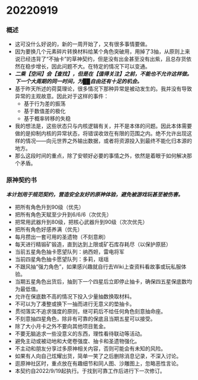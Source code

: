 # 20220919

### 概述

- 这可没什么好说的，新的一周开始了，又有很多事情要做。
- 因为要换几个元素碎片转换材料给某个角色突破用，用掉了3抽，从原则上来说已经违背了“不抽卡”的草神契约，但是没有出金甚至没有出紫，且总存货依然在稳步增长，因此问题不大。在特定的情况下可以变通。
- ***二乘【空间】会【查找】，但是在【值得关注】之前，不能也不允许这样做。下一个大周期的同一时间，为██自由还有十足的机会。***
- 基于昨天所述的荷莫理论，很多情况下那种异常是被动发生的。我并没有导致异常的主观故意。因此对于这样的事件：
  - 基于行为差的振荡
  - 基于数值差的极化
  - 基于概率转移的失稳
- 我的想法是，这些状态只与内核逻辑有关，并不是本体的问题。因此本体需要做的是抑制内核的异常状态，将错误收敛在有限的范围之内。绝不允许出现这样的情况——向元世界之外输出数据，或者将资源投入到最终不能化归本源的地方。
- 那么这段时间的重点，除了安顿好必要的事情之外，依然是着眼于如何解决那个矛盾。

### 原神契约书

***本计划用于规范契约，营造安全友好的原神体验，避免被游戏玩甚至被伤害。***

- 把所有角色升到90级（优先）
- 把所有角色天赋至少升到6/6/6（次优先）
- 把常用武器升到80级，把核心武器升到90级（次次优先）
- 把所有角色好感养满（优先）
- 每月攒出一套可用的圣遗物（不刻意刷）
- 每天进行精锻矿锻造，直到达到上限或矿石库存耗尽（以保护原胚）
- 当前五星角色抽卡愿望队列：纳西妲，雷电将军
- 当前四星角色抽卡愿望队列：多莉，瑶瑶
- 不跟风抽“强力角色”，如果感兴趣就自行去Wiki上查资料看故事或玩私服体验。
- 当期五星角色出货后，抽到下一个四星后立即停止抽卡，确保四五星保底数均为最低值。
- 允许在保底数不高的情况下投入少量抽数换取材料。
- 不可以为了凑整或换下一抽而进行无意义的垫抽卡。
- 贯彻落实不追求强度的原则，继可莉后不给任何角色刻意抽命座。
- 不刻意抽四星角色，除非有可靠的保底且当期五星可以接受。
- 除了大小月卡之外不要向其他项目氪金。
- 不要无脑追求一些没意义的东西，理性看待联动等活动。
- 避免主动或被动地和大佬卷强度、抽卡和圣遗物强化。
- 不主动和朋友分享过多原神相关内容，否则可能会有未知的风险。
- 如果有人向自己炫耀出货，简单一笑了之后删除消息记录，不深入讨论。
- 逛原神社区时，重点放在有趣细节和同人图、沙雕图上，忽略恶性言论。
- 本契约自2022/9/19起执行。于找到可靠工作后进行下一次修订。
